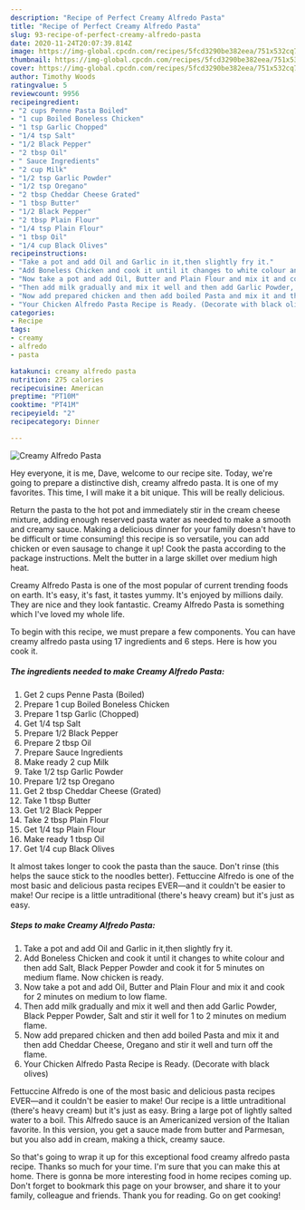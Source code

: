 ```yaml
---
description: "Recipe of Perfect Creamy Alfredo Pasta"
title: "Recipe of Perfect Creamy Alfredo Pasta"
slug: 93-recipe-of-perfect-creamy-alfredo-pasta
date: 2020-11-24T20:07:39.814Z
image: https://img-global.cpcdn.com/recipes/5fcd3290be382eea/751x532cq70/creamy-alfredo-pasta-recipe-main-photo.jpg
thumbnail: https://img-global.cpcdn.com/recipes/5fcd3290be382eea/751x532cq70/creamy-alfredo-pasta-recipe-main-photo.jpg
cover: https://img-global.cpcdn.com/recipes/5fcd3290be382eea/751x532cq70/creamy-alfredo-pasta-recipe-main-photo.jpg
author: Timothy Woods
ratingvalue: 5
reviewcount: 9956
recipeingredient:
- "2 cups Penne Pasta Boiled"
- "1 cup Boiled Boneless Chicken"
- "1 tsp Garlic Chopped"
- "1/4 tsp Salt"
- "1/2 Black Pepper"
- "2 tbsp Oil"
- " Sauce Ingredients"
- "2 cup Milk"
- "1/2 tsp Garlic Powder"
- "1/2 tsp Oregano"
- "2 tbsp Cheddar Cheese Grated"
- "1 tbsp Butter"
- "1/2 Black Pepper"
- "2 tbsp Plain Flour"
- "1/4 tsp Plain Flour"
- "1 tbsp Oil"
- "1/4 cup Black Olives"
recipeinstructions:
- "Take a pot and add Oil and Garlic in it,then slightly fry it."
- "Add Boneless Chicken and cook it until it changes to white colour and then add Salt, Black Pepper Powder and cook it for 5 minutes on medium flame. Now chicken is ready."
- "Now take a pot and add Oil, Butter and Plain Flour and mix it and cook for 2 minutes on medium to low flame."
- "Then add milk gradually and mix it well and then add Garlic Powder, Black Pepper Powder, Salt and stir it well for 1 to 2 minutes on medium flame."
- "Now add prepared chicken and then add boiled Pasta and mix it and then add Cheddar Cheese, Oregano and stir it well and turn off the flame."
- "Your Chicken Alfredo Pasta Recipe is Ready. (Decorate with black olives)"
categories:
- Recipe
tags:
- creamy
- alfredo
- pasta

katakunci: creamy alfredo pasta 
nutrition: 275 calories
recipecuisine: American
preptime: "PT10M"
cooktime: "PT41M"
recipeyield: "2"
recipecategory: Dinner

---
```



![Creamy Alfredo Pasta](https://img-global.cpcdn.com/recipes/5fcd3290be382eea/751x532cq70/creamy-alfredo-pasta-recipe-main-photo.jpg)

Hey everyone, it is me, Dave, welcome to our recipe site. Today, we're going to prepare a distinctive dish, creamy alfredo pasta. It is one of my favorites. This time, I will make it a bit unique. This will be really delicious.

Return the pasta to the hot pot and immediately stir in the cream cheese mixture, adding enough reserved pasta water as needed to make a smooth and creamy sauce. Making a delicious dinner for your family doesn&#39;t have to be difficult or time consuming! this recipe is so versatile, you can add chicken or even sausage to change it up! Cook the pasta according to the package instructions. Melt the butter in a large skillet over medium high heat.

Creamy Alfredo Pasta is one of the most popular of current trending foods on earth. It's easy, it's fast, it tastes yummy. It's enjoyed by millions daily. They are nice and they look fantastic. Creamy Alfredo Pasta is something which I've loved my whole life.


To begin with this recipe, we must prepare a few components. You can have creamy alfredo pasta using 17 ingredients and 6 steps. Here is how you cook it.

<!--inarticleads1-->

##### The ingredients needed to make Creamy Alfredo Pasta:

1. Get 2 cups Penne Pasta (Boiled)
1. Prepare 1 cup Boiled Boneless Chicken
1. Prepare 1 tsp Garlic (Chopped)
1. Get 1/4 tsp Salt
1. Prepare 1/2 Black Pepper
1. Prepare 2 tbsp Oil
1. Prepare  Sauce Ingredients
1. Make ready 2 cup Milk
1. Take 1/2 tsp Garlic Powder
1. Prepare 1/2 tsp Oregano
1. Get 2 tbsp Cheddar Cheese (Grated)
1. Take 1 tbsp Butter
1. Get 1/2 Black Pepper
1. Take 2 tbsp Plain Flour
1. Get 1/4 tsp Plain Flour
1. Make ready 1 tbsp Oil
1. Get 1/4 cup Black Olives


It almost takes longer to cook the pasta than the sauce. Don&#39;t rinse (this helps the sauce stick to the noodles better). Fettuccine Alfredo is one of the most basic and delicious pasta recipes EVER—and it couldn&#39;t be easier to make! Our recipe is a little untraditional (there&#39;s heavy cream) but it&#39;s just as easy. 

<!--inarticleads2-->

##### Steps to make Creamy Alfredo Pasta:

1. Take a pot and add Oil and Garlic in it,then slightly fry it.
1. Add Boneless Chicken and cook it until it changes to white colour and then add Salt, Black Pepper Powder and cook it for 5 minutes on medium flame. Now chicken is ready.
1. Now take a pot and add Oil, Butter and Plain Flour and mix it and cook for 2 minutes on medium to low flame.
1. Then add milk gradually and mix it well and then add Garlic Powder, Black Pepper Powder, Salt and stir it well for 1 to 2 minutes on medium flame.
1. Now add prepared chicken and then add boiled Pasta and mix it and then add Cheddar Cheese, Oregano and stir it well and turn off the flame.
1. Your Chicken Alfredo Pasta Recipe is Ready. (Decorate with black olives)


Fettuccine Alfredo is one of the most basic and delicious pasta recipes EVER—and it couldn&#39;t be easier to make! Our recipe is a little untraditional (there&#39;s heavy cream) but it&#39;s just as easy. Bring a large pot of lightly salted water to a boil. This Alfredo sauce is an Americanized version of the Italian favorite. In this version, you get a sauce made from butter and Parmesan, but you also add in cream, making a thick, creamy sauce. 

So that's going to wrap it up for this exceptional food creamy alfredo pasta recipe. Thanks so much for your time. I'm sure that you can make this at home. There is gonna be more interesting food in home recipes coming up. Don't forget to bookmark this page on your browser, and share it to your family, colleague and friends. Thank you for reading. Go on get cooking!
